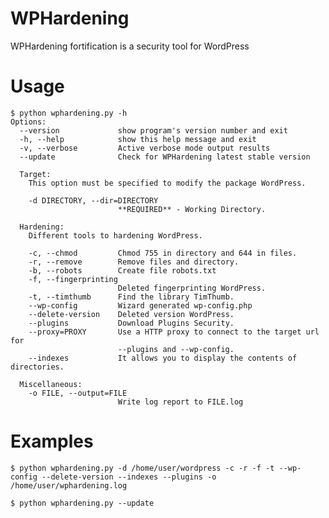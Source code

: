 WPHardening
===========

WPHardening fortification is a security tool for WordPress


Usage
=====

    $ python wphardening.py -h 
    Options:
      --version             show program's version number and exit
      -h, --help            show this help message and exit
      -v, --verbose         Active verbose mode output results
      --update              Check for WPHardening latest stable version

      Target:
        This option must be specified to modify the package WordPress.
    
        -d DIRECTORY, --dir=DIRECTORY
                            **REQUIRED** - Working Directory.

      Hardening:
        Different tools to hardening WordPress.
    
        -c, --chmod         Chmod 755 in directory and 644 in files.
        -r, --remove        Remove files and directory.
        -b, --robots        Create file robots.txt
        -f, --fingerprinting
                            Deleted fingerprinting WordPress.
        -t, --timthumb      Find the library TimThumb.
        --wp-config         Wizard generated wp-config.php
        --delete-version    Deleted version WordPress.
        --plugins           Download Plugins Security.
        --proxy=PROXY       Use a HTTP proxy to connect to the target url for
                            --plugins and --wp-config.
        --indexes           It allows you to display the contents of directories.
    
      Miscellaneous:
        -o FILE, --output=FILE
                            Write log report to FILE.log

Examples
========

    $ python wphardening.py -d /home/user/wordpress -c -r -f -t --wp-config --delete-version --indexes --plugins -o /home/user/wphardening.log

    $ python wphardening.py --update